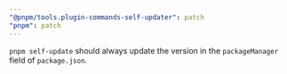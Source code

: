 ```yaml
---
"@pnpm/tools.plugin-commands-self-updater": patch
"pnpm": patch
---
```


`pnpm self-update` should always update the version in the `packageManager` field of `package.json`.
